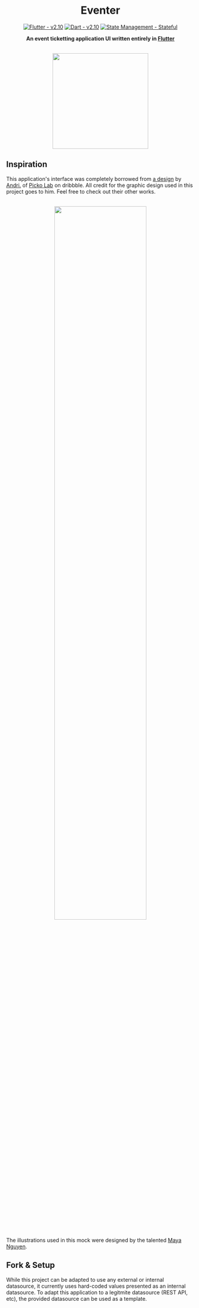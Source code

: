 <div align="center">
  
# Eventer
  
[![Flutter - v2.10](https://img.shields.io/badge/Flutter-v2.10-blue)](https://flutter.dev/)
[![Dart - v2.10](https://img.shields.io/badge/Dart-v2.16-lightblue)](https://dart.dev/)
[![State Management - Stateful](https://img.shields.io/badge/Stateful%20Management-Stateful-lightblue)](https://dart.dev/)

**An event ticketting application UI written entirely in [Flutter](https://flutter.dev/)**

</br>

<kbd>
<img src="https://user-images.githubusercontent.com/7101404/156890026-8dca96c9-3f00-4752-bc74-e823f480054c.gif" width="256" />

</kbd>

</div>

## Inspiration

This application's interface was completely borrowed from [a design](https://dribbble.com/shots/15718338-Task-Management-App-Project-Management) by [Andri.](https://dribbble.com/andri145) of [Picko Lab](https://dribbble.com/Pickolab) on dribbble. All credit for the graphic design used in this project goes to him. Feel free to check out their other works.

</br>

<div align="center">
<img width="70%" src="https://user-images.githubusercontent.com/7101404/156842235-bffa41e2-8662-4483-89e7-623668e13df7.png" />
</div>

</br>

The illustrations used in this mock were designed by the talented [Maya Nguyen](https://dribbble.com/mayanguyen).

## Fork & Setup

While this project can be adapted to use any external or internal datasource, it currently uses hard-coded values presented as an internal datasource. To adapt this application to a legitmite datasource (REST API, etc), the provided datasource can be used as a template.

